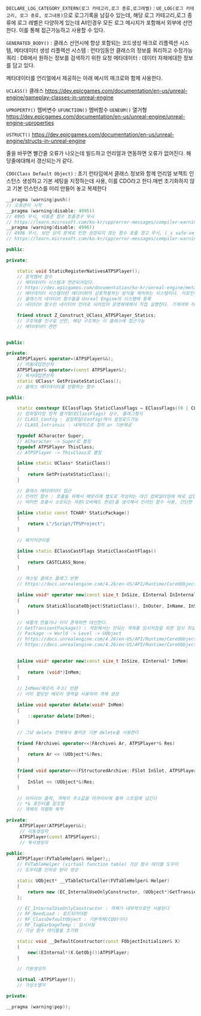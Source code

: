 `DECLARE_LOG_CATEGORY_EXTERN(로그 카테고리,로그 종류,로그레벨)` : `UE_LOG(로그 카테고리, 로그 종류, 로그내용)`으로 로그기록을 남길수 있는데, 해당 로그 카테고리,로그 종류에 로그 레벨은 다양하게 있는데 All인경우 모든 로그 메시지가 포함해서 외부에 선언한다. 이를 통해 접근가능하고 사용할 수 있다.

`GENERATED_BODY()` : 클래스 선언시에 항상 포함되는 코드생성 매크로
리플렉션 시스템, 메타데이터 생성
리플렉션 시스템 : 런타임동안 클래스의 정보를 쿼리하고 수정가능
쿼리 : DB에서 원하는 정보를 검색하기 위한 요청
메타데이터 : 데이터 자체에대한 정보를 담고 있다.

메타데이터를 언리얼에서 제공하는 아래 예시의 매크로와 함께 사용한다.

`UCLASS()`
클래스
https://dev.epicgames.com/documentation/en-us/unreal-engine/gameplay-classes-in-unreal-engine

`UPROPERTY()`
멤버변수
`UFUNCTION()`
멤버함수
`UENEUM()`
열거형
https://dev.epicgames.com/documentation/en-us/unreal-engine/unreal-engine-uproperties

`USTRUCT()`
https://dev.epicgames.com/documentation/en-us/unreal-engine/structs-in-unreal-engine

줄을 바꾸면 빨간줄 오류가 나오는데 빌드하고 언리얼과 연동하면 오류가 없어진다. 해당줄에대해서 갱신되는거 같다.

`CDO(Class Default Object)` : 초기 런타임에서 클래스 정보와 함께 언리얼 보젝트 인스턴스 생성하고 기본 세팅을 지정하는데 사용, 이를 CDO라고 한다.매번 초기화하지 않고 기본 인스턴스를 미리 만들어 놓고 복제한다


```cpp
__pragma (warning(push))
// 오류관리 시작
__pragma (warning(disable: 4995)) 
// 4995 무시, 비표준 함수 호출경구 무시
// https://learn.microsoft.com/ko-kr/cpp/error-messages/compiler-warnings/compiler-warning-level-3-c4995?view=msvc-170
__pragma (warning(disable: 4996)) 
// 4996 무시, 보안 상의 문제로 인한 권장되지 않는 함수 호줄 경고 무시, (_s safe-version을 대신 사용하거나 해야한다 or 기타상황)
// https://learn.microsoft.com/ko-kr/cpp/error-messages/compiler-warnings/compiler-warning-level-3-c4996?view=msvc-170

public:    

private: 

    static void StaticRegisterNativesATPSPlayer();
    // 정적멤버 함수
    // 메타데이터 시스템과 연관되어있다.
    // https://dev.epicgames.com/documentation/ko-kr/unreal-engine/metadata-specifiers-in-unreal-engine?application_version=5.3
    // 메타데이터 시스템이란 에디터와의 상호작용하는 방식을 제어하는 시스템이다. 이로인해 에디터에서 객체의 속성을 조작가능하고, 런타임에서도 조작가능
    // 클래스의 네이티브 함수들을 Unreal Engine의 시스템에 등록
    // 네이티브 함수란 네이티브 언어로 되어있어 운영체제에서 직접 실행한다. 기계어와 어셈블리 언어에 가깝다. 성능이 좋고, 블루프린트에서 특정한 고급 기능이나 최적화된 알고리즘을 위해 네이티브 함수가 필요할 수 도 있다. , 직접적으로 하드웨어, 운영체제 접근가능하기에 좀더 면밀한 작업을 처리가능하다.

    friend struct Z_Construct_UClass_ATPSPlayer_Statics;
    // 구조체를 친구로 선언, 해당 구조체는 이 클래스에 접근가능
    // 메타데이터 관련


public: 

private: 
    ATPSPlayer& operator=(ATPSPlayer&&); 
    // 이동대입연산자
    ATPSPlayer& operator=(const ATPSPlayer&);  
    // 복사대입연산자
    static UClass* GetPrivateStaticClass(); 
    // 클래스 메타데이터를 반환하는 함수

public: 

    static constexpr EClassFlags StaticClassFlags = EClassFlags((0 | CLASS_Config | CLASS_Intrinsic));
    // 컴파일타임 정적 열거형(EClassFlags) 상수, 플래그형식
    // CLASS_Config : 설정파일(Config)에서 설정로드가능
    // CLASS_Intrinsic : 내재적으로 정의 or 기본제공

    typedef ACharacter Super;
    // ACharacter -> Super로 별칭
    typedef ATPSPlayer ThisClass; 
    // ATPSPlayer -> ThisClass로 별칭

    inline static UClass* StaticClass() 
    {
        return GetPrivateStaticClass();
    }

    // 클래스 메타데이터 접근
    // 인라인 함수 : 호출을 위해서 메모리에 별도로 작성하는 대신 컴파일타임에 바로 삽입하는 방식 cpu 레지스터에 저장되서 바로 사용
    // 여러번 호출시 소모되는 자원(오버헤드 현상)을 생각해서 인라인 함수 사용, 간단한 함수에서만 사용

    inline static const TCHAR* StaticPackage() 
    {
        return L"/Script/TPSProject";
    } 

    // 패키지관리용

    inline static EClassCastFlags StaticClassCastFlags() 
    {
        return CASTCLASS_None;
    } 

    // 캐스팅 클래스 플레그 반환
    // https://docs.unrealengine.com/4.26/en-US/API/Runtime/CoreUObject/UObject/EClassCastFlags/

    inline void* operator new(const size_t InSize, EInternal InInternalOnly, UObject* InOuter = (UObject*)GetTransientPackage(), FName InName = NAME_None, EObjectFlags InSetFlags = RF_NoFlags) 
    {
        return StaticAllocateObject(StaticClass(), InOuter, InName, InSetFlags);
    }

    // 새롭게 만들거나 이미 존재하면 대신한다.
    // GetTransientPackage() : 저장해서는 안되는 객체를 임시저장을 위한 임시 최상위 패키지 반환
    // Package -> World -> Level -> UObject
    // https://docs.unrealengine.com/4.26/en-US/API/Runtime/CoreUObject/UObject/StaticAllocateObject/
    // https://docs.unrealengine.com/4.26/en-US/API/Runtime/CoreUObject/UObject/GetTransientPackage/

    
    inline void* operator new(const size_t InSize, EInternal* InMem) 
    {
        return (void*)InMem;
    } 

    // InMem(메모리 주소) 반환
    // 이미 할당된 메모리 영역을 사용하여 객체 생성

    inline void operator delete(void* InMem) 
    {
        ::operator delete(InMem);
    } 

    // 그냥 delete 전체에서 불러온 기본 delete를 사용한다

    friend FArchive& operator<<(FArchive& Ar, ATPSPlayer*& Res) 
    {
        return Ar << (UObject*&)Res;
    } 

    friend void operator<<(FStructuredArchive::FSlot InSlot, ATPSPlayer*& Res) 
    {
        InSlot << (UObject*&)Res;
    } 

    // 아카이브 출력, 객체의 주소값을 아카이브에 출력 스트림에 넘긴다
    // *& 포인터를 참조함
    // 객체의 직렬화 목적

private: 
     ATPSPlayer(ATPSPlayer&&);
     // 이동생성자
     ATPSPlayer(const ATPSPlayer&); 
     // 복사생성자

public:  
    ATPSPlayer(FVTableHelper& Helper);;
    // FVTableHelper (virtual function table) 가상 함수 테이블 도우미
    // 도우미를 인자로 받아 생성

    static UObject* __VTableCtorCaller(FVTableHelper& Helper) 
    {
        return new (EC_InternalUseOnlyConstructor, (UObject*)GetTransientPackage(), NAME_None, RF_NeedLoad | RF_ClassDefaultObject | RF_TagGarbageTemp) ATPSPlayer(Helper);
    };

    // EC_InternalUseOnlyConstructor : 객체가 내부적으로만 사용된다
    // RF_NeedLoad : 로드되어야함
    // RF_ClassDefaultObject : 기본객체(CDO)이다
    // RF_TagGarbageTemp : 임시사용
    // 가상 함수 테이블을 초기화

    static void __DefaultConstructor(const FObjectInitializer& X) 
    {
        new((EInternal*)X.GetObj())ATPSPlayer;
    }

    // 기본생성자

    virtual ~ATPSPlayer();
    // 가상소멸자

private:

__pragma (warning(pop));
```